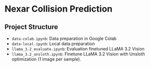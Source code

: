 # Nexar Collision Prediction 

## Project Structure

- `data-colab.ipynb`: Data preparation in Google Colab
- `data-local.ipynb`: Local data preparation
- `llama_3.2_evaluate.ipynb`: Evaluation finetuned LLaMA 3.2 Vision
- `llama_3.2_unsloth.ipynb`: Finetune LLaMA 3.2 Vision with Unsloth optimization (1 image per sample).

